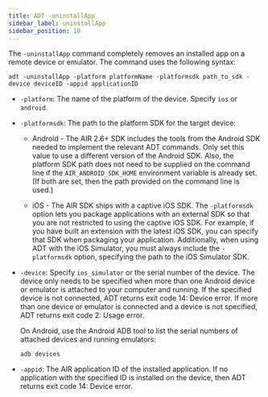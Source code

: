 ```yaml
---
title: ADT -uninstallApp
sidebar_label: uninstallApp
sidebar_position: 10
---
```


The `-uninstallApp` command completely removes an installed app on a remote device or emulator. The command uses the following syntax:

```
adt -uninstallApp -platform platformName -platformsdk path_to_sdk -device deviceID -appid applicationID
```

- `-platform`: The name of the platform of the device. Specify `ios` or `android`.

- `-platformsdk`: The path to the platform SDK for the target device:

  - Android - The AIR 2.6+ SDK includes the tools from the Android SDK needed to implement the relevant ADT commands. Only set this value to use a different version of the Android SDK. Also, the platform SDK path does not need to be supplied on the command line if the `AIR_ANDROID_SDK_HOME` environment variable is already set. (If both are set, then the path provided on the command line is used.)

  - iOS - The AIR SDK ships with a captive iOS SDK. The `-platformsdk` option lets you package applications with an external SDK so that you are not restricted to using the captive iOS SDK. For example, if you have built an extension with the latest iOS SDK, you can specify that SDK when packaging your application. Additionally, when using ADT with the iOS Simulator, you must always include the `-platformsdk` option, specifying the path to the iOS Simulator SDK.

- `-device`: Specify `ios_simulator` or the serial number of the device. The device only needs to be specified when more than one Android device or emulator is attached to your computer and running. If the specified device is not connected, ADT returns exit code 14: Device error. If more than one device or emulator is connected and a device is not specified, ADT returns exit code 2: Usage error.

  On Android, use the Android ADB tool to list the serial numbers of attached devices and running emulators:

  ```
  adb devices
  ```

- `-appid`: The AIR application ID of the installed application. If no application with the specified ID is installed on the device, then ADT returns exit code 14: Device error.
